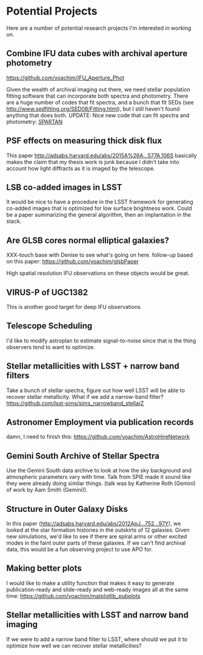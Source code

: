 # Potential Projects

Here are a number of potential research projects I'm interested in working on.

## Combine IFU data cubes with archival aperture photometry

https://github.com/yoachim/IFU_Aperture_Phot

Given the wealth of archival imaging out there, we need stellar population fitting software that can incorporate both spectra and photometry. There are a huge number of codes that fit spectra, and a bunch that fit SEDs (see http://www.sedfitting.org/SED08/Fitting.html), but I still haven't found anything that does both. UPDATE: Nice new code that can fit spectra and photometry: [SPARTAN](https://bitbucket.org/spartan_project/spartan/wiki/Communication)


## PSF effects on measuring thick disk flux

This paper http://adsabs.harvard.edu/abs/2015A%26A...577A.106S basically makes the claim that my thesis work is junk because I didn't take into account how light diffracts as it is imaged by the telescope.  

## LSB co-added images in LSST

It would be nice to have a procedure in the LSST framework for generating co-added images that is optimized for low surface brightness work. Could be a paper summarizing the general algorithm, then an implantation in the stack.

## Are GLSB cores normal elliptical galaxies?

XXX-touch base with Denise to see what's going on here.
follow-up based on this paper: https://github.com/yoachim/glsbPaper

High spatial resolution IFU observations on these objects would be great.

## VIRUS-P of UGC1382 

This is another good target for deep IFU observations

## Telescope Scheduling

I'd like to modify astroplan to estimate signal-to-noise since that is the thing observers tend to want to optimize. 


## Stellar metallicities with LSST + narrow band filters

Take a bunch of stellar spectra, figure out how well LSST will be able to recover stellar metallicity. What if we add a narrow-band filter? https://github.com/lsst-sims/sims_narrowband_stellarZ

## Astronomer Employment via publication records

damn, I need to finish this:
https://github.com/yoachim/AstroHireNetwork


## Gemini South Archive of Stellar Spectra

Use the Gemini South data archive to look at how the sky background and atmospheric parameters vary with time. Talk from SPIE made it sound like they were already doing similar things. (talk was by Katherine Roth (Gemini) of work by Aam Smith (Gemini)).

## Structure in Outer Galaxy Disks

In this paper (http://adsabs.harvard.edu/abs/2012ApJ...752...97Y), we looked at the star formation histories in the outskirts of 12 galaxies.  Given new simulations, we'd like to see if there are spiral arms or other excited modes in the faint outer parts of these galaxies.  If we can't find archival data, this would be a fun observing project to use APO for. 

## Making better plots

I would like to make a utility function that makes it easy to generate publication-ready and slide-ready and web-ready images all at the same time:  https://github.com/yoachim/matplotlib_pubplots

## Stellar metallicities with LSST and narrow band imaging

If we were to add a narrow band filter to LSST, where should we put it to optimize how well we can recover stellar metallicities?  
